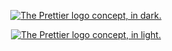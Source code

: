 
<p align="center">
  <a href="https://github.com/prettier/prettier">
    <img 
      alt="The Prettier logo concept, in dark."
      src="./images/prettier-banner-dark.png"
    />
  </a>
</p>
<p align="center">
  <a href="https://github.com/prettier/prettier">
    <img 
      alt="The Prettier logo concept, in light."
      src="./images/prettier-banner-light.png"
    />
  </a>
</p>
